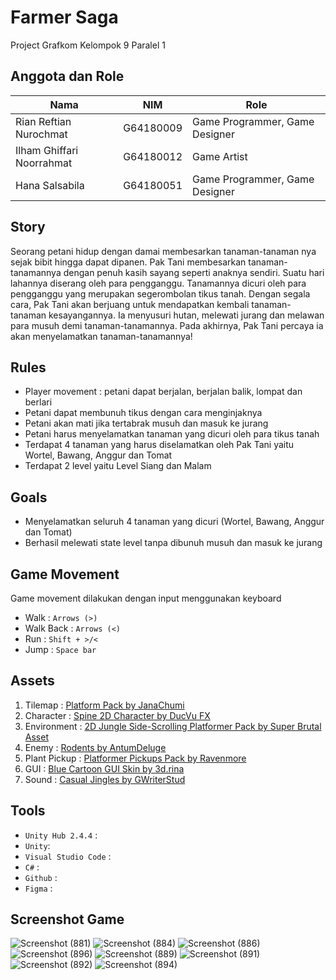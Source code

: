 # Farmer Saga
Project Grafkom Kelompok 9 Paralel 1

## Anggota dan Role
| Nama | NIM | Role |
| ----------- | :---------: | ------------- |
| Rian Reftian Nurochmat | G64180009 | Game Programmer, Game Designer |
| Ilham Ghiffari Noorrahmat | G64180012 | Game Artist |
| Hana Salsabila | G64180051 | Game Programmer, Game Designer |

## Story
Seorang petani hidup dengan damai membesarkan tanaman-tanaman nya sejak bibit hingga dapat dipanen. Pak Tani membesarkan tanaman-tanamannya dengan penuh kasih sayang seperti anaknya sendiri. Suatu hari lahannya diserang oleh para pengganggu. Tanamannya dicuri oleh para pengganggu yang merupakan segerombolan tikus tanah. Dengan segala cara, Pak Tani akan berjuang untuk mendapatkan kembali tanaman-tanaman kesayangannya. Ia menyusuri hutan, melewati jurang dan melawan para musuh demi tanaman-tanamannya. Pada akhirnya, Pak Tani percaya ia akan menyelamatkan tanaman-tanamannya!

## Rules
- Player movement : petani dapat berjalan, berjalan balik, lompat dan berlari
- Petani dapat membunuh tikus dengan cara menginjaknya
- Petani akan mati jika tertabrak musuh dan masuk ke jurang
- Petani harus menyelamatkan tanaman yang dicuri oleh para tikus tanah
- Terdapat 4 tanaman yang harus diselamatkan oleh Pak Tani yaitu Wortel, Bawang, Anggur dan Tomat
- Terdapat 2 level yaitu Level Siang dan Malam

## Goals
- Menyelamatkan seluruh 4 tanaman yang dicuri (Wortel, Bawang, Anggur dan Tomat)
- Berhasil melewati state level tanpa dibunuh musuh dan masuk ke jurang

## Game Movement
Game movement dilakukan dengan input menggunakan keyboard
- Walk : `Arrows (>)`
- Walk Back : `Arrows (<)`
- Run : `Shift + >/<`
- Jump : `Space bar`

## Assets
1. Tilemap : [Platform Pack by JanaChumi](https://opengameart.org/content/platform-pack-0)
2. Character : [Spine 2D Character by DucVu FX](https://assetstore.unity.com/packages/3d/animations/free-spine-2d-character-animation-177560)
3. Environment : [2D Jungle Side-Scrolling Platformer Pack by Super Brutal Asset](https://assetstore.unity.com/packages/2d/environments/2d-jungle-side-scrolling-platformer-pack-78506)
4. Enemy : [Rodents by AntumDeluge](https://opengameart.org/content/rodents-rat-rework)
5. Plant Pickup : [Platformer Pickups Pack by Ravenmore](https://opengameart.org/content/platformer-pickups-pack)
6. GUI : [Blue Cartoon GUI Skin by 3d.rina](https://assetstore.unity.com/packages/2d/gui/blue-cartoon-gui-skin-19535)
7. Sound : [Casual Jingles by GWriterStud](https://assetstore.unity.com/packages/audio/music/casual-jingles-022420-163758)

## Tools
- `Unity Hub 2.4.4` :
- `Unity`:
- `Visual Studio Code` :
- `C#` :
- `Github` :
- `Figma` :

## Screenshot Game
![Screenshot (881)](https://user-images.githubusercontent.com/60083962/103672311-b684ea80-4fae-11eb-87c1-23d27dac2bf2.png)
![Screenshot (884)](https://user-images.githubusercontent.com/60083962/103672588-15e2fa80-4faf-11eb-9f15-c169c2910107.png)
![Screenshot (886)](https://user-images.githubusercontent.com/60083962/103672602-18ddeb00-4faf-11eb-820c-d232e7a66935.png)
![Screenshot (896)](https://user-images.githubusercontent.com/60083962/103672650-25fada00-4faf-11eb-8ef6-27a2a1777f29.png)
![Screenshot (889)](https://user-images.githubusercontent.com/60083962/103672613-1b404500-4faf-11eb-9329-989cef490d56.png)
![Screenshot (891)](https://user-images.githubusercontent.com/60083962/103672625-1e3b3580-4faf-11eb-848a-94fd042d5860.png)
![Screenshot (892)](https://user-images.githubusercontent.com/60083962/103672635-22675300-4faf-11eb-845f-740d82f3849f.png)
![Screenshot (894)](https://user-images.githubusercontent.com/60083962/103672660-28f5ca80-4faf-11eb-85d0-ecc81bafd89d.png)


